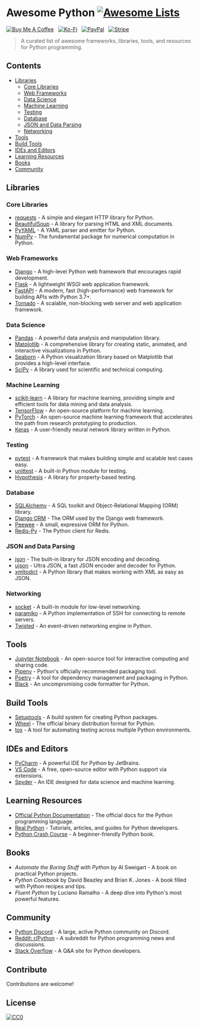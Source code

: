 # Awesome Python [![Awesome Lists](https://srv-cdn.himpfen.io/badges/awesome-lists/awesomelists-flat.svg)](https://github.com/awesomelistsio/awesome)

[![Buy Me A Coffee](https://srv-cdn.himpfen.io/badges/buymeacoffee/buymeacoffee-flat.svg)](https://tinyurl.com/2h9aktmd) &nbsp; [![Ko-Fi](https://srv-cdn.himpfen.io/badges/kofi/kofi-flat.svg)](https://tinyurl.com/d4xnrptz) &nbsp; [![PayPal](https://srv-cdn.himpfen.io/badges/paypal/paypal-flat.svg)](https://tinyurl.com/mr22naua) &nbsp; [![Stripe](https://srv-cdn.himpfen.io/badges/stripe/stripe-flat.svg)](https://tinyurl.com/e8ymxdw3)

> A curated list of awesome frameworks, libraries, tools, and resources for Python programming.

## Contents

- [Libraries](#libraries)
  - [Core Libraries](#core-libraries)
  - [Web Frameworks](#web-frameworks)
  - [Data Science](#data-science)
  - [Machine Learning](#machine-learning)
  - [Testing](#testing)
  - [Database](#database)
  - [JSON and Data Parsing](#json-and-data-parsing)
  - [Networking](#networking)
- [Tools](#tools)
- [Build Tools](#build-tools)
- [IDEs and Editors](#ides-and-editors)
- [Learning Resources](#learning-resources)
- [Books](#books)
- [Community](#community)

## Libraries

### Core Libraries

- [requests](https://github.com/psf/requests) - A simple and elegant HTTP library for Python.
- [BeautifulSoup](https://www.crummy.com/software/BeautifulSoup/) - A library for parsing HTML and XML documents.
- [PyYAML](https://github.com/yaml/pyyaml) - A YAML parser and emitter for Python.
- [NumPy](https://numpy.org/) - The fundamental package for numerical computation in Python.

### Web Frameworks

- [Django](https://www.djangoproject.com/) - A high-level Python web framework that encourages rapid development.
- [Flask](https://flask.palletsprojects.com/) - A lightweight WSGI web application framework.
- [FastAPI](https://fastapi.tiangolo.com/) - A modern, fast (high-performance) web framework for building APIs with Python 3.7+.
- [Tornado](https://www.tornadoweb.org/) - A scalable, non-blocking web server and web application framework.

### Data Science

- [Pandas](https://pandas.pydata.org/) - A powerful data analysis and manipulation library.
- [Matplotlib](https://matplotlib.org/) - A comprehensive library for creating static, animated, and interactive visualizations in Python.
- [Seaborn](https://seaborn.pydata.org/) - A Python visualization library based on Matplotlib that provides a high-level interface.
- [SciPy](https://www.scipy.org/) - A library used for scientific and technical computing.

### Machine Learning

- [scikit-learn](https://scikit-learn.org/) - A library for machine learning, providing simple and efficient tools for data mining and data analysis.
- [TensorFlow](https://www.tensorflow.org/) - An open-source platform for machine learning.
- [PyTorch](https://pytorch.org/) - An open-source machine learning framework that accelerates the path from research prototyping to production.
- [Keras](https://keras.io/) - A user-friendly neural network library written in Python.

### Testing

- [pytest](https://pytest.org/) - A framework that makes building simple and scalable test cases easy.
- [unittest](https://docs.python.org/3/library/unittest.html) - A built-in Python module for testing.
- [Hypothesis](https://hypothesis.readthedocs.io/) - A library for property-based testing.

### Database

- [SQLAlchemy](https://www.sqlalchemy.org/) - A SQL toolkit and Object-Relational Mapping (ORM) library.
- [Django ORM](https://docs.djangoproject.com/en/stable/topics/db/models/) - The ORM used by the Django web framework.
- [Peewee](https://docs.peewee-orm.com/) - A small, expressive ORM for Python.
- [Redis-Py](https://github.com/redis/redis-py) - The Python client for Redis.

### JSON and Data Parsing

- [json](https://docs.python.org/3/library/json.html) - The built-in library for JSON encoding and decoding.
- [ujson](https://github.com/ultrajson/ultrajson) - Ultra JSON, a fast JSON encoder and decoder for Python.
- [xmltodict](https://github.com/martinblech/xmltodict) - A Python library that makes working with XML as easy as JSON.

### Networking

- [socket](https://docs.python.org/3/library/socket.html) - A built-in module for low-level networking.
- [paramiko](https://www.paramiko.org/) - A Python implementation of SSH for connecting to remote servers.
- [Twisted](https://twistedmatrix.com/trac/) - An event-driven networking engine in Python.

## Tools

- [Jupyter Notebook](https://jupyter.org/) - An open-source tool for interactive computing and sharing code.
- [Pipenv](https://pipenv.pypa.io/) - Python's officially recommended packaging tool.
- [Poetry](https://python-poetry.org/) - A tool for dependency management and packaging in Python.
- [Black](https://black.readthedocs.io/) - An uncompromising code formatter for Python.

## Build Tools

- [Setuptools](https://setuptools.pypa.io/en/latest/) - A build system for creating Python packages.
- [Wheel](https://pypi.org/project/wheel/) - The official binary distribution format for Python.
- [tox](https://tox.readthedocs.io/) - A tool for automating testing across multiple Python environments.

## IDEs and Editors

- [PyCharm](https://www.jetbrains.com/pycharm/) - A powerful IDE for Python by JetBrains.
- [VS Code](https://code.visualstudio.com/) - A free, open-source editor with Python support via extensions.
- [Spyder](https://www.spyder-ide.org/) - An IDE designed for data science and machine learning.

## Learning Resources

- [Official Python Documentation](https://docs.python.org/3/) - The official docs for the Python programming language.
- [Real Python](https://realpython.com/) - Tutorials, articles, and guides for Python developers.
- [Python Crash Course](https://ehmatthes.github.io/pcc/) - A beginner-friendly Python book.

## Books

- *Automate the Boring Stuff with Python* by Al Sweigart - A book on practical Python projects.
- *Python Cookbook* by David Beazley and Brian K. Jones - A book filled with Python recipes and tips.
- *Fluent Python* by Luciano Ramalho - A deep dive into Python's most powerful features.

## Community

- [Python Discord](https://discord.gg/python) - A large, active Python community on Discord.
- [Reddit: r/Python](https://www.reddit.com/r/Python/) - A subreddit for Python programming news and discussions.
- [Stack Overflow](https://stackoverflow.com/questions/tagged/python) - A Q&A site for Python developers.

## Contribute

Contributions are welcome!

## License

[![CC0](https://mirrors.creativecommons.org/presskit/buttons/88x31/svg/by-sa.svg)](http://creativecommons.org/licenses/by-sa/4.0/)
